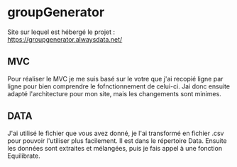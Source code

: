# groupGenerator

Site sur lequel est hébergé le projet : https://groupgenerator.alwaysdata.net/

## MVC

Pour réaliser le MVC je me suis basé sur le votre que j'ai recopié ligne par ligne pour bien comprendre le fofnctionnement de celui-ci. Jai donc ensuite adapté l'architecture
pour mon site, mais les changements sont minimes.

## DATA

J'ai utilisé le fichier que vous avez donné, je l'ai transformé en fichier .csv pour pouvoir l'utiliser plus facilement. Il est dans le répertoire Data.
Ensuite les données sont extraites et mélangées, puis je fais appel à une fonction Equilibrate. 

##
